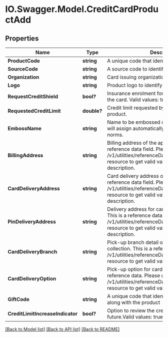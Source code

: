 # IO.Swagger.Model.CreditCardProductAdd
## Properties

Name | Type | Description | Notes
------------ | ------------- | ------------- | -------------
**ProductCode** | **string** | A unique code that identifies the product. | [optional] 
**SourceCode** | **string** | A source code to identify the product | 
**Organization** | **string** | Card issuing organization name | 
**Logo** | **string** | Product logo to identify the product | 
**RequestCreditShield** | **bool?** | Insurance enrolment for outstanding balance on the card. Valid values: true and false | [optional] 
**RequestedCreditLimit** | **double?** | Credit limit requested by applicant for the product. | [optional] 
**EmbossName** | **string** | Name to be embossed on card.If blank, bank will assign automatically based on the market norms. | [optional] 
**BillingAddress** | **string** | Billing address of the applicant. This is a reference data field. Please use /v1/utilities/referenceData/{addressType} resource to get valid value of this field with description. | [optional] 
**CardDeliveryAddress** | **string** | Card delivery address of the applicant. This is a reference data field. Please use /v1/utilities/referenceData/{addressType} resource to get valid value of this field with description. | [optional] 
**PinDeliveryAddress** | **string** | Delivery address  for card pin of the applicant. This is a reference data field. Please use /v1/utilities/referenceData/{addressType} resource to get valid value of this field with description. | [optional] 
**CardDeliveryBranch** | **string** | Pick-up branch detail of the Citi bank for card collection. This is a reference data. Please use /v1/utilities/referenceData/{cardDeliveryBranch} resource to get valid value of this field. | [optional] 
**CardDeliveryOption** | **string** | Pick-up option for card collection. This is a reference data. Please use /v1/utilities/referenceData/{cardDeliveryOption} resource to get valid value of this field. | [optional] 
**GiftCode** | **string** | A  unique code that identifies the gift offered along with the product | [optional] 
**CreditLimitIncreaseIndicator** | **bool?** | Option  to review the credit limit in the future.Valid values: true and false | [optional] 

[[Back to Model list]](../README.md#documentation-for-models) [[Back to API list]](../README.md#documentation-for-api-endpoints) [[Back to README]](../README.md)

